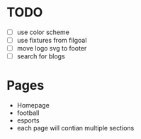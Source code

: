 # TODO

- [ ] use color scheme
- [ ] use fixtures from filgoal
- [ ] move logo svg to footer
- [ ] search for blogs

# Pages

- Homepage
- football
- esports
- each page will contian multiple sections
